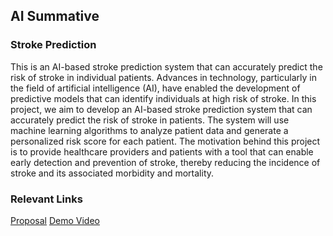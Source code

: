## AI Summative

### Stroke Prediction 

This is an AI-based stroke prediction system that can accurately predict the risk of stroke in individual patients.
Advances in technology, particularly in the field of artificial intelligence (AI), have enabled the development of predictive models that can identify individuals at high risk of stroke. 
In this project, we aim to develop an AI-based stroke prediction system that can accurately predict the risk of stroke in patients. 
The system will use machine learning algorithms to analyze patient data and generate a personalized risk score for each patient. 
The motivation behind this project is to provide healthcare providers and patients with a tool that can enable early detection and prevention of stroke, 
thereby reducing the incidence of stroke and its associated morbidity and mortality.

### Relevant Links
[Proposal](https://docs.google.com/document/d/1Z1JjY_s2-tkXhquh4eQgQ-4XZ_V9GXtZne9bm77-hVA/edit)
[Demo Video](https://www.loom.com/share/8880a33dbae54eb5b410c6b10e481da4)

